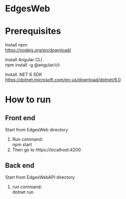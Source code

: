 # EdgesWeb
# Prerequisites
Install npm <br>
https://nodejs.org/en/download/

Install Angular CLI <br>
	npm install -g @angular/cli

Install .NET 6 SDK <br>
https://dotnet.microsoft.com/en-us/download/dotnet/6.0

# How to run
## Front end
Start from EdgesWeb directory <br>
1. Run command: <br>
		npm start <br>
2. Then go to https://localhost:4200

## Back end
Start from EdgesWebAPI directory <br>
1. run command: <br>
		dotnet run